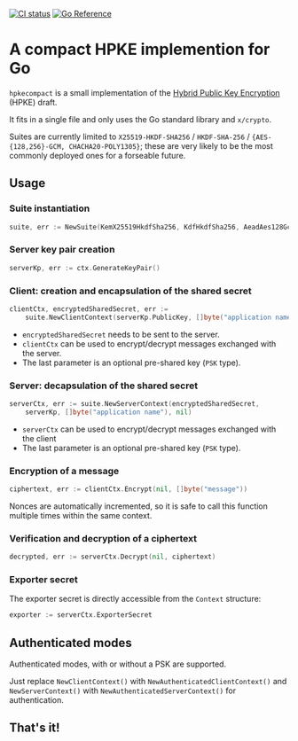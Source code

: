 [![CI status](https://github.com/jedisct1/go-hpke-compact/workflows/Go/badge.svg)](https://github.com/jedisct1/go-hpke-compact/actions)
[![Go Reference](https://pkg.go.dev/badge/github.com/jedisct1/go-hpke-compact.svg)](https://pkg.go.dev/github.com/jedisct1/go-hpke-compact)

# A compact HPKE implemention for Go

`hpkecompact` is a small implementation of the [Hybrid Public Key Encryption](https://www.ietf.org/archive/id/draft-irtf-cfrg-hpke-06.html) (HPKE) draft.

It fits in a single file and only uses the Go standard library and `x/crypto`.

Suites are currently limited to `X25519-HKDF-SHA256` / `HKDF-SHA-256` / `{AES-{128,256}-GCM, CHACHA20-POLY1305}`; these are very likely to be the most commonly deployed ones for a forseable future.

## Usage

### Suite instantiation

```go
suite, err := NewSuite(KemX25519HkdfSha256, KdfHkdfSha256, AeadAes128Gcm)
```

### Server key pair creation

```go
serverKp, err := ctx.GenerateKeyPair()
```

### Client: creation and encapsulation of the shared secret

```go
clientCtx, encryptedSharedSecret, err :=
    suite.NewClientContext(serverKp.PublicKey, []byte("application name"), nil)
```

* `encryptedSharedSecret` needs to be sent to the server.
* `clientCtx` can be used to encrypt/decrypt messages exchanged with the server.
* The last parameter is an optional pre-shared key (`PSK` type).

### Server: decapsulation of the shared secret

```go
serverCtx, err := suite.NewServerContext(encryptedSharedSecret,
    serverKp, []byte("application name"), nil)
```

* `serverCtx` can be used to encrypt/decrypt messages exchanged with the client
* The last parameter is an optional pre-shared key (`PSK` type).

### Encryption of a message

```go
ciphertext, err := clientCtx.Encrypt(nil, []byte("message"))
```

Nonces are automatically incremented, so it is safe to call this function multiple times within the same context.

### Verification and decryption of a ciphertext

```go
decrypted, err := serverCtx.Decrypt(nil, ciphertext)
```

### Exporter secret

The exporter secret is directly accessible from the `Context` structure:

```go
exporter := serverCtx.ExporterSecret
```

## Authenticated modes

Authenticated modes, with or without a PSK are supported.

Just replace `NewClientContext()` with `NewAuthenticatedClientContext()` and `NewServerContext()` with `NewAuthenticatedServerContext()` for authentication.

## That's it!